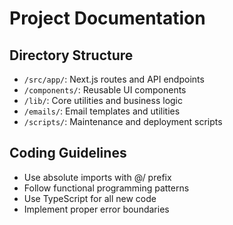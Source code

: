 # Project Documentation

## Directory Structure
- `/src/app/`: Next.js routes and API endpoints
- `/components/`: Reusable UI components
- `/lib/`: Core utilities and business logic
- `/emails/`: Email templates and utilities
- `/scripts/`: Maintenance and deployment scripts

## Coding Guidelines
- Use absolute imports with @/ prefix
- Follow functional programming patterns
- Use TypeScript for all new code
- Implement proper error boundaries
